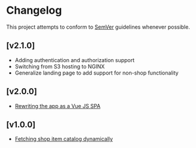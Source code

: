 # Changelog
This project attempts to conform to [SemVer](https://semver.org/) guidelines whenever possible.

## [v2.1.0]
* Adding authentication and authorization support
* Switching from S3 hosting to NGINX
* Generalize landing page to add support for non-shop functionality

## [v2.0.0]
* [Rewriting the app as a Vue JS SPA](https://github.com/Ubunfu/mc-shop-ui/pull/6)

## [v1.0.0]
* [Fetching shop item catalog dynamically](https://github.com/Ubunfu/mc-shop-ui/pull/1)